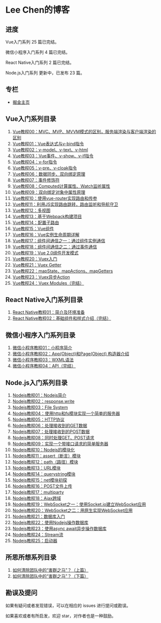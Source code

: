 # Lee Chen的博客

## 进度

Vue入门系列 25 篇已完结。

微信小程序入门系列 4 篇已完结。

React Native入门系列 2 篇已完结。

Node.js入门系列 更新中，已发布 23 篇。

## 专栏

* [掘金主页](https://juejin.im/user/57c60e8d8ac24700635a02a7)

## Vue入门系列目录

1. [Vue教程00：MVC、MVP、MVVM模式的区别，服务端渲染与客户端渲染的区别](https://github.com/chencl1986/Blog/issues/1)
2. [Vue教程01：Vue表达式与v-bind指令](https://github.com/chencl1986/Blog/issues/2)
3. [Vue教程02：v-model、v-text、v-html](https://github.com/chencl1986/Blog/issues/3)
4. [Vue教程03：Vue事件、v-show、v-if指令](https://github.com/chencl1986/Blog/issues/4)
5. [Vue教程04：v-for指令](https://github.com/chencl1986/Blog/issues/5)
6. [Vue教程05：v-pre、v-cloak指令](https://github.com/chencl1986/Blog/issues/6)
7. [Vue教程06：数据同步、双向绑定原理](https://github.com/chencl1986/Blog/issues/7)
8. [Vue教程07：事件修饰符](https://github.com/chencl1986/Blog/issues/8)
9. [Vue教程08：Computed计算属性、Watch监听属性](https://github.com/chencl1986/Blog/issues/9)
10. [Vue教程09：双向绑定对象中属性原理](https://github.com/chencl1986/Blog/issues/10)
11. [Vue教程10：使用vue-router实现路由和传参](https://github.com/chencl1986/Blog/issues/11)
12. [Vue教程11：利用JS实现路由跳转，路由监听和导航守卫](https://github.com/chencl1986/Blog/issues/12)
13. [Vue教程12：多视图](https://github.com/chencl1986/Blog/issues/13)
14. [Vue教程13：基于Webpack构建项目](https://github.com/chencl1986/Blog/issues/14)
15. [Vue教程14：配置子路由](https://github.com/chencl1986/Blog/issues/15)
16. [Vue教程15：Vue组件](https://github.com/chencl1986/Blog/issues/16)
17. [Vue教程16：Vue实例生命周期详解](https://github.com/chencl1986/Blog/issues/17)
18. [Vue教程17：组件间通信之一：通过组件实例通信](https://github.com/chencl1986/Blog/issues/18)
19. [Vue教程18：组件间通信之二：通过事件通信](https://github.com/chencl1986/Blog/issues/19)
20. [Vue教程19：Vue 2.0组件开发模式](https://github.com/chencl1986/Blog/issues/20)
21. [Vue教程20：Vuex入门](https://github.com/chencl1986/Blog/issues/21)
22. [Vue教程21：Vuex Getter](https://github.com/chencl1986/Blog/issues/22)
23. [Vue教程22：mapState、mapActions、mapGetters](https://github.com/chencl1986/Blog/issues/23)
24. [Vue教程23：Vuex异步Action](https://github.com/chencl1986/Blog/issues/24)
25. [Vue教程24：Vuex Modules（完结）](https://github.com/chencl1986/Blog/issues/25)

## React Native入门系列目录

1. [React Native教程01：简介及环境准备](https://github.com/chencl1986/Blog/issues/26)
2. [React Native教程02：基础组件和样式介绍（完结）](https://github.com/chencl1986/Blog/issues/27)

## 微信小程序入门系列目录

1. [微信小程序教程01：小程序简介](https://github.com/chencl1986/Blog/issues/28)
2. [微信小程序教程02：App(Object)和Page(Object) 构造器介绍](https://github.com/chencl1986/Blog/issues/29)
3. [微信小程序教程03：WXML语法](https://github.com/chencl1986/Blog/issues/30)
4. [微信小程序教程04：API（完结）](https://github.com/chencl1986/Blog/issues/31)

## Node.js入门系列目录

1. [Nodejs教程01：Nodejs简介](https://github.com/chencl1986/Blog/issues/32)
2. [Nodejs教程02：response.write](https://github.com/chencl1986/Blog/issues/33)
3. [Nodejs教程03：File System](https://github.com/chencl1986/Blog/issues/34)
4. [Nodejs教程04：使用http和fs模块实现一个简单的服务器](https://github.com/chencl1986/Blog/issues/35)
5. [Nodejs教程05：HTTP协议](https://github.com/chencl1986/Blog/issues/36)
6. [Nodejs教程06：处理接收到的GET数据](https://github.com/chencl1986/Blog/issues/37)
7. [Nodejs教程07：处理接收到的POST数据](https://github.com/chencl1986/Blog/issues/38)
8. [Nodejs教程08：同时处理GET、POST请求](https://github.com/chencl1986/Blog/issues/39)
9. [Nodejs教程09：实现一个带接口请求的简单服务器](https://github.com/chencl1986/Blog/issues/40)
10. [Nodejs教程10：Nodejs的模块化](https://github.com/chencl1986/Blog/issues/41)
11. [Nodejs教程11：assert（断言）模块](https://github.com/chencl1986/Blog/issues/42)
12. [Nodejs教程12：path（路径）模块](https://github.com/chencl1986/Blog/issues/43)
13. [Nodejs教程13：URL模块](https://github.com/chencl1986/Blog/issues/44)
14. [Nodejs教程14：querystring模块](https://github.com/chencl1986/Blog/issues/45)
15. [Nodejs教程15：net模块初探](https://github.com/chencl1986/Blog/issues/46)
16. [Nodejs教程16：POST文件上传](https://github.com/chencl1986/Blog/issues/47)
17. [Nodejs教程17：multiparty](https://github.com/chencl1986/Blog/issues/48)
18. [Nodejs教程18：Ajax跨域](https://github.com/chencl1986/Blog/issues/49)
19. [Nodejs教程19：WebSocket之一：使用Socket.io建立WebSocket应用](https://github.com/chencl1986/Blog/issues/50)
20. [Nodejs教程20：WebSocket之二：用原生实现WebSocket应用](https://github.com/chencl1986/Blog/issues/51)
21. [Nodejs教程21：数据库入门](https://github.com/chencl1986/Blog/issues/52)
22. [Nodejs教程22：使用Nodejs操作数据库](https://github.com/chencl1986/Blog/issues/53)
23. [Nodejs教程23：使用async await异步操作数据库](https://github.com/chencl1986/Blog/issues/54)
24. [Nodejs教程24：Stream流](https://github.com/chencl1986/Blog/issues/55)
25. [Nodejs教程25：启动器](https://github.com/chencl1986/Blog/issues/56)

## 所思所想系列目录

1. [如何清除团队中的“害群之马”？（上篇）](https://github.com/chencl1986/Blog/issues/57)
2. [如何清除团队中的“害群之马”？（下篇）](https://github.com/chencl1986/Blog/issues/58)

## 勘误及提问

如果有疑问或者发现错误，可以在相应的 issues 进行提问或勘误。

如果喜欢或者有所启发，欢迎 star，对作者也是一种鼓励。
